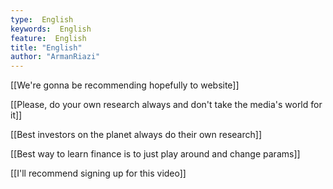 ```yaml
---
type:  English
keywords:  English
feature:  English
title: "English"
author: "ArmanRiazi"
---
```

[[We're gonna be recommending hopefully to website]]

[[Please, do your own research always and don't take the media's world for it]]

[[Best investors on the planet always do their own research]]

[[Best way to learn finance is to just play around and change params]]

[[I'll recommend signing up for this video]]